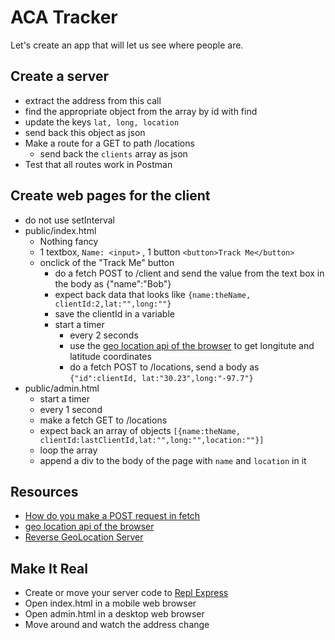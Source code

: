 # ACA Tracker
Let's create an app that will let us see where people are.

## Create a server
<!-- * Make sure its listening -->
<!-- * Make sure it can serve static files -->
<!-- * Make sure to use body-parser -->
<!-- * create a variable `lastClientId = 0` -->
<!-- * create a variable `clients = []` -->
<!-- * Make a route for a POST to path `/clients` -->
  <!-- * The server should expect to receive a body as `{"name":"Bob"}` -->
  <!-- * The server should increment lastClientId by one. -->
  <!-- * The server should create a new object `{name:theName, clientId:lastClientId,lat:"",long:"",location:""}` and add it to the clients array -->
  <!-- * The server should send back this object as json -->
<!-- * Make a route for a POST to path `/locations` -->
  <!-- * The server should expect to receive a body as `{"id":3, lat:"30.23",long:"-97.7"}` -->
  <!-- * use this information to make a node-fetch call to a [Reverse GeoLocation Server](https://repl.it/@jw56578/TerrificSnappyConditionals) -->
  * extract the address from this call
  * find the appropriate object from the array by id with find
  * update the keys `lat, long, location`
  * send back this object as json
* Make a route for a GET to path /locations
  * send back the `clients` array as json
* Test that all routes work in Postman

  
## Create web pages for the client
* do not use setInterval
* public/index.html
  * Nothing fancy
  * 1 textbox, `Name: <input>` , 1 button `<button>Track Me</button>`
  * onclick of the "Track Me" button 
    * do a fetch POST to /client and send the value from the text box in the body as {"name":"Bob"}
    * expect back data that looks like `{name:theName, clientId:2,lat:"",long:""}`
    * save the clientId in a variable
    * start a timer
      * every 2 seconds 
      * use the [geo location api of the browser](https://developer.mozilla.org/en-US/docs/Web/API/Geolocation/getCurrentPosition) to get longitute and latitude coordinates
      * do a fetch POST to /locations, send a body as `{"id":clientId, lat:"30.23",long:"-97.7"}`
* public/admin.html
  * start a timer
  * every 1 second 
  * make a fetch GET to /locations
  * expect back an array of objects  `[{name:theName, clientId:lastClientId,lat:"",long:"",location:""}]`
  * loop the array
  * append a div to the body of the page with `name` and `location` in it
  
  
## Resources
* [How do you make a POST request in fetch](https://docs.google.com/presentation/d/123k7T6_SvdaE3D9kJR-kMhi50l_IR2DgFPM5wUpnBdk/edit#slide=id.g245f370550_0_8)
* [geo location api of the browser](https://developer.mozilla.org/en-US/docs/Web/API/Geolocation/getCurrentPosition)
* [Reverse GeoLocation Server](https://repl.it/@jw56578/TerrificSnappyConditionals)

  
  
 
## Make It Real
* Create or move your server code to [Repl Express](https://repl.it/languages/express)
* Open index.html in a mobile web browser
* Open admin.html in a desktop web browser
* Move around and watch the address change

